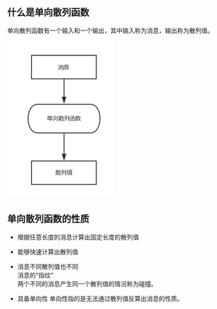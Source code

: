 ## 什么是单向散列函数
单向散列函数有一个输入和一个输出，其中输入称为消息，输出称为散列值。
![单向散列函数](picture/单向散列函数.jpg)

## 单向散列函数的性质
* 根据任意长度的消息计算出固定长度的散列值

* 能够快速计算出散列值

* 消息不同散列值也不同<br>
  消息的“指纹”<br>
  两个不同的消息产生同一个散列值的情况称为碰撞。
  
* 具备单向性
  单向性指的是无法通过散列值反算出消息的性质。

